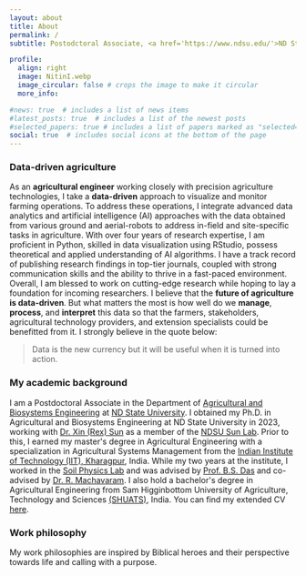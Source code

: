 ```yaml
---
layout: about
title: About
permalink: /
subtitle: Postodctoral Associate, <a href='https://www.ndsu.edu/'>ND State University</a>. 1231 Ladd Hall, Albrecht Blvd.

profile:
  align: right
  image: NitinI.webp
  image_circular: false # crops the image to make it circular
  more_info:

#news: true  # includes a list of news items
#latest_posts: true  # includes a list of the newest posts
#selected_papers: true # includes a list of papers marked as "selected={true}"
social: true  # includes social icons at the bottom of the page
---
```


### Data-driven agriculture

As an **agricultural engineer** working closely with precision agriculture technologies, I take a **data-driven** approach to visualize and monitor farming operations. To address these operations, I integrate advanced data analytics and artificial intelligence (AI) approaches with the data obtained from various ground and aerial-robots to address in-field and site-specific tasks in agriculture. With over four years of research expertise, I am proficient in Python, skilled in data visualization using RStudio, possess theoretical and applied understanding of AI algorithms. I have a track record of publishing research findings in top-tier journals, coupled with strong communication skills and the ability to thrive in a fast-paced environment. Overall, I am blessed to work on cutting-edge research while hoping to lay a foundation for incoming researchers. I believe that the **future of agriculture is data-driven**. But what matters the most is how well do we **manage**, **process**, and **interpret** this data so that the farmers, stakeholders, agricultural technology providers, and extension specialists could be benefitted from it. I strongly believe in the quote below:

> Data is the new currency but it will be useful when it is turned into action.

### My academic background

I am a Postdoctoral Associate in the Department of [Agricultural and Biosystems Engineering](https://www.ndsu.edu/aben/) at [ND State University](https://www.ndsu.edu/). I obtained my Ph.D. in Agricultural and Biosystems Engineering at ND State University in 2023, working with [Dr. Xin (Rex) Sun](https://www.ndsu.edu/aben/faculty_and_staff/personnel/dr_xin_rex_sun/) as a member of the [NDSU Sun Lab](https://sites.google.com/view/ndsusunslab). Prior to this, I earned my master's degree in Agricultural Engineering with a specialization in Agricultural Systems Management from the [Indian Institute of Technology (IIT), Kharagpur](https://www.iitkgp.ac.in/), India. While my two years at the institute, I worked in the [Soil Physics Lab](https://www.iitkgp.ac.in/department/AG/faculty/ag-bsdas) and was advised by [Prof. B.S. Das](https://scholar.google.co.in/citations?hl=en&user=oEvfFMYAAAAJ&view_op=list_works&sortby=pubdate) and co-advised by [Dr. R. Machavaram](https://sites.google.com/site/rajendramachavaram/). I also hold a bachelor's degree in Agricultural Engineering from Sam Higginbottom University of Agriculture, Technology and Sciences [(SHUATS)](https://shuats.edu.in/), India. You can find my extended CV [here](CV_Rai.pdf).

### Work philosophy

My work philosophies are inspired by Biblical heroes and their perspective towards life and calling with a purpose.
